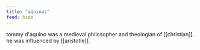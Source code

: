 ```yaml
---
title: "aquinas"
feed: hide
---
```


tommy d'aquino was a medieval philosopher and theologian of [[christian]]. he was influenced by [[aristotle]]. 